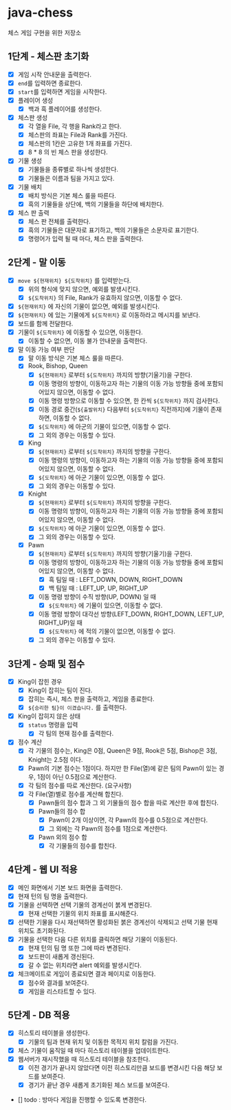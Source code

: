 # java-chess

체스 게임 구현을 위한 저장소

## 1단계 - 체스판 초기화

- [x] 게임 시작 안내문을 출력한다.
- [x] `end`를 입력하면 종료한다.
- [x] `start`를 입력하면 게임을 시작한다.
- [x] 플레이어 생성
    - [x] 백과 흑 플레이어를 생성한다.
- [x] 체스판 생성
    - [x] 각 열을 File, 각 행을 Rank라고 한다.
    - [x] 체스판의 좌표는 File과 Rank를 가진다.
    - [x] 체스판의 1칸은 고유한 1개 좌표를 가진다.
    - [x] 8 * 8 의 빈 체스 판을 생성한다.
- [x] 기물 생성
    - [x] 기물들을 종류별로 하나씩 생성한다.
    - [x] 기물들은 이름과 팀을 가지고 있다.
- [x] 기물 배치
    - [x] 배치 방식은 기본 체스 룰을 따른다.
    - [x] 흑의 기물들을 상단에, 백의 기물들을 하단에 배치한다.
- [x] 체스 판 출력
    - [x] 체스 판 전체를 출력한다.
    - [x] 흑의 기물들은 대문자로 표기하고, 백의 기물들은 소문자로 표기한다.
    - [x] 명령어가 입력 될 때 마다, 체스 판을 출력한다.

## 2단계 - 말 이동

- [x] `move ${현재위치} ${도착위치}` 를 입력받는다.
    - [x] 위의 형식에 맞지 않으면, 예외를 발생시킨다.
    - [x] `${도착위치}` 의 File, Rank가 유효하지 않으면, 이동할 수 없다.
- [x] `${현재위치}` 에 자신의 기물이 없으면, 예외를 발생시킨다.
- [x]  `${현재위치}` 에 있는 기물에게 `${도착위치}` 로 이동하라고 메시지를 보낸다.
- [x] 보드를 함께 전달한다.
- [x] 기물이 `${도착위치}` 에 이동할 수 있으면, 이동한다.
    - [x] 이동할 수 없으면, 이동 불가 안내문을 출력한다.
- [x] 말 이동 가능 여부 판단
    - [x] 말 이동 방식은 기본 체스 룰을 따른다.
    - [x] Rook, Bishop, Queen
        - [x] `${현재위치}` 로부터  `${도착위치}` 까지의 방향(기울기)을 구한다.
        - [x] 이동 명령의 방향이, 이동하고자 하는 기물의 이동 가능 방향들 중에 포함되어있지 않으면, 이동할 수 없다.
        - [x] 이동 명령 방향으로 이동할 수 있으면, 한 칸씩 `${도착위치}` 까지 검사한다.
        - [x] 이동 경로 중간(`${출발위치}` 다음부터 `${도착위치}` 직전까지)에 기물이 존재하면, 이동할 수 없다.
        - [x] `${도착위치}` 에 아군의 기물이 있으면, 이동할 수 없다.
        - [x] 그 외의 경우는 이동할 수 있다.
    - [x] King
        - [x] `${현재위치}` 로부터  `${도착위치}` 까지의 방향을 구한다.
        - [x] 이동 명령의 방향이, 이동하고자 하는 기물의 이동 가능 방향들 중에 포함되어있지 않으면, 이동할 수 없다.
        - [x] `${도착위치}` 에 아군 기물이 있으면, 이동할 수 없다.
        - [x] 그 외의 경우는 이동할 수 있다.
    - [x] Knight
        - [x] `${현재위치}` 로부터  `${도착위치}` 까지의 방향을 구한다.
        - [x] 이동 명령의 방향이, 이동하고자 하는 기물의 이동 가능 방향들 중에 포함되어있지 않으면, 이동할 수 없다.
        - [x] `${도착위치}` 에 아군 기물이 있으면, 이동할 수 없다.
        - [x] 그 외의 경우는 이동할 수 있다.
    - [x] Pawn
        - [x] `${현재위치}` 로부터  `${도착위치}` 까지의 방향(기울기)을 구한다.
        - [x] 이동 명령의 방향이, 이동하고자 하는 기물의 이동 가능 방향들 중에 포함되어있지 않으면, 이동할 수 없다.
            - [x] 흑 팀일 때 : LEFT_DOWN, DOWN, RIGHT_DOWN
            - [x] 백 팀일 때 : LEFT_UP, UP, RIGHT_UP
        - [x] 이동 명령 방향이 수직 방향(UP, DOWN) 일 때
            - [x] `${도착위치}` 에 기물이 있으면, 이동할 수 없다.
        - [x] 이동 명령 방향이 대각선 방향(LEFT_DOWN, RIGHT_DOWN, LEFT_UP, RIGHT_UP)일 때
            - [x] `${도착위치}` 에 적의 기물이 없으면, 이동할 수 없다.
        - [x] 그 외의 경우는 이동할 수 있다.

## 3단계 - 승패 및 점수

- [x] King이 잡힌 경우
    - [x] King이 잡히는 팀이 진다.
    - [x] 잡히는 즉시, 체스 판을 출력하고, 게임을 종료한다.
    - [x] `${승리한 팀}이 이겼습니다.` 를 출력한다.
- [x] King이 잡히지 않은 상태
    - [x] `status` 명령을 입력
        - [x] 각 팀의 현재 점수를 출력한다.
- [x] 점수 계산
    - [x] 각 기물의 점수는, King은 0점, Queen은 9점, Rook은 5점, Bishop은 3점, Knight는 2.5점 이다.
    - [x] Pawn의 기본 점수는 1점이다. 하지만 한 File(열)에 같은 팀의 Pawn이 있는 경우, 1점이 아닌 0.5점으로 계산한다.
    - [x] 각 팀의 점수를 따로 계산한다. (요구사항)
    - [x] 각 File(열)별로 점수를 계산해 합친다.
        - [x] Pawn들의 점수 합과 그 외 기물들의 점수 합을 따로 계산한 후에 합친다.
        - [x] Pawn들의 점수 합
            - [x] Pawn이 2개 이상이면, 각 Pawn의 점수를 0.5점으로 계산한다.
            - [x] 그 외에는 각 Pawn의 점수를 1점으로 계산한다.
        - [x] Pawn 외의 점수 합
            - [x] 각 기물들의 점수를 합친다.

## 4단계 - 웹 UI 적용

- [x] 메인 화면에서 기본 보드 화면을 출력한다.
- [x] 현재 턴의 팀 명을 출력한다.
- [x] 기물을 선택하면 선택 기물의 경계선이 붉게 변경된다.
    - [x] 현재 선택한 기물의 위치 좌표를 표시해준다.
- [x] 선택한 기물을 다시 재선택하면 활성화된 붉은 경계선이 삭제되고 선택 기물 현재 위치도 초기화된다.
- [x] 기물을 선택한 다음 다른 위치를 클릭하면 해당 기물이 이동된다.
    - [x] 현재 턴의 팀 명 또한 그에 따라 변경된다.
    - [x] 보드판이 새롭게 갱신된다.
    - [x] 갈 수 없는 위치라면 alert 예외를 발생시킨다.
- [x] 체크메이트로 게임이 종료되면 결과 페이지로 이동한다.
    - [x] 점수와 결과를 보여준다.
    - [x] 게임을 리스타트할 수 있다.

## 5단계 - DB 적용

- [x] 히스토리 테이블을 생성한다.
    - [x] 기물의 팀과 현재 위치 및 이동한 목적지 위치 칼럼을 가진다.
- [x] 체스 기물이 움직일 때 마다 히스토리 테이블을 업데이트한다.
- [x] 웹서버가 재시작했을 때 히스토리 테이블을 참조한다.
    - [x] 이전 경기가 끝나지 않았다면 이전 히스토리만큼 보드를 변경시킨 다음 해당 보드를 보여준다.
    - [x] 경기가 끝난 경우 새롭게 초기화된 체스 보드를 보여준다.
- [] todo : 방마다 게임을 진행할 수 있도록 변경한다.
